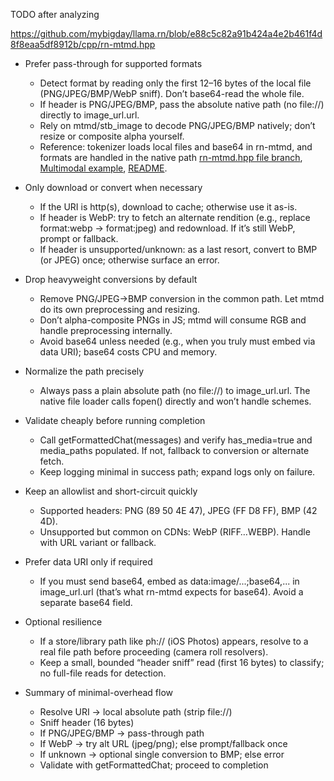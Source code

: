 TODO after analyzing

https://github.com/mybigday/llama.rn/blob/e88c5c82a91b424a4e2b461f4d8f8eaa5df8912b/cpp/rn-mtmd.hpp

- Prefer pass-through for supported formats
  - Detect format by reading only the first 12–16 bytes of the local file (PNG/JPEG/BMP/WebP sniff). Don’t base64-read the whole file.
  - If header is PNG/JPEG/BMP, pass the absolute native path (no file://) directly to image_url.url.
  - Rely on mtmd/stb_image to decode PNG/JPEG/BMP natively; don’t resize or composite alpha yourself.
  - Reference: tokenizer loads local files and base64 in rn-mtmd, and formats are handled in the native path [rn-mtmd.hpp file branch](https://github.com/mybigday/llama.rn/blob/e88c5c82a91b424a4e2b461f4d8f8eaa5df8912b/cpp/rn-mtmd.hpp#L210), [Multimodal example](https://github.com/mybigday/llama.rn/blob/e88c5c82a91b424a4e2b461f4d8f8eaa5df8912b/example/src/screens/MultimodalScreen.tsx), [README](https://github.com/mybigday/llama.rn).

- Only download or convert when necessary
  - If the URI is http(s), download to cache; otherwise use it as-is.
  - If header is WebP: try to fetch an alternate rendition (e.g., replace format:webp → format:jpeg) and redownload. If it’s still WebP, prompt or fallback.
  - If header is unsupported/unknown: as a last resort, convert to BMP (or JPEG) once; otherwise surface an error.

- Drop heavyweight conversions by default
  - Remove PNG/JPEG→BMP conversion in the common path. Let mtmd do its own preprocessing and resizing.
  - Don’t alpha-composite PNGs in JS; mtmd will consume RGB and handle preprocessing internally.
  - Avoid base64 unless needed (e.g., when you truly must embed via data URI); base64 costs CPU and memory.

- Normalize the path precisely
  - Always pass a plain absolute path (no file://) to image_url.url. The native file loader calls fopen() directly and won’t handle schemes.

- Validate cheaply before running completion
  - Call getFormattedChat(messages) and verify has_media=true and media_paths populated. If not, fallback to conversion or alternate fetch.
  - Keep logging minimal in success path; expand logs only on failure.

- Keep an allowlist and short-circuit quickly
  - Supported headers: PNG (89 50 4E 47), JPEG (FF D8 FF), BMP (42 4D).
  - Unsupported but common on CDNs: WebP (RIFF…WEBP). Handle with URL variant or fallback.

- Prefer data URI only if required
  - If you must send base64, embed as data:image/...;base64,... in image_url.url (that’s what rn-mtmd expects for base64). Avoid a separate base64 field.

- Optional resilience
  - If a store/library path like ph:// (iOS Photos) appears, resolve to a real file path before proceeding (camera roll resolvers).
  - Keep a small, bounded “header sniff” read (first 16 bytes) to classify; no full-file reads for detection.

- Summary of minimal-overhead flow
  - Resolve URI → local absolute path (strip file://)
  - Sniff header (16 bytes)
  - If PNG/JPEG/BMP → pass-through path
  - If WebP → try alt URL (jpeg/png); else prompt/fallback once
  - If unknown → optional single conversion to BMP; else error
  - Validate with getFormattedChat; proceed to completion
  